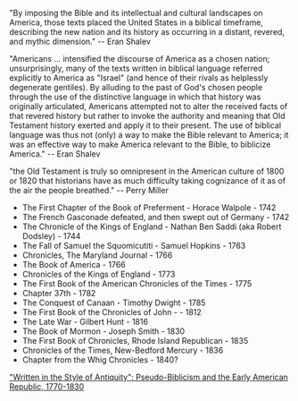 "By imposing the Bible and its intellectual and cultural landscapes on America, those texts placed the United States in a biblical timeframe, describing the new nation and its history as occurring in a distant, revered, and mythic dimension." -- Eran Shalev

"Americans ... intensified the discourse of America as a chosen nation; unsurprisingly, many of the texts written in biblical language referred explicitly to America as "Israel" (and hence of their rivals as helplessly degenerate gentiles). By alluding to the past of God's chosen people through the use of the distinctive language in which that history was originally articulated, Americans attempted not to alter the received facts of that revered history but rather to invoke the authority and meaning that Old Testament history exerted and apply it to their present. The use of biblical language was thus not (only) a way to make the Bible relevant to America; it was an effective way to make America relevant to the Bible, to biblicize America." -- Eran Shalev

"the Old Testament is truly so omnipresent in the American culture of 1800 or 1820 that historians have as much difficulty taking cognizance of it as of the air the people breathed." -- Perry Miller

- The First Chapter of the Book of Preferment - Horace Walpole - 1742
- The French Gasconade defeated, and then swept out of Germany - 1742
- The Chronicle of the Kings of England - Nathan Ben Saddi (aka Robert Dodsley) - 1744
- The Fall of Samuel the Squomicutiti - Samuel Hopkins - 1763
- Chronicles, The Maryland Journal - 1766
- The Book of America - 1766
- Chronicles of the Kings of England - 1773
- The First Book of the American Chronicles of the Times - 1775
- Chapter 37th - 1782
- The Conquest of Canaan - Timothy Dwight - 1785
- The First Book of the Chronicles of John - - 1812
- The Late War - Gilbert Hunt - 1816
- The Book of Mormon - Joseph Smith - 1830
- The First Book of Chronicles, Rhode Island Republican - 1835
- Chronicles of the Times, New-Bedford Mercury - 1836
- Chapter from the Whig Chronicles - 1840?


["Written in the Style of Antiquity": Pseudo-Biblicism and the Early American Republic, 1770-1830](http://www.thefreelibrary.com/%22Written+in+the+Style+of+Antiquity%22%3A+Pseudo-Biblicism+and+the+Early...-a0244888045)

